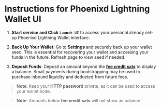 # Instructions for Phoenixd Lightning Wallet UI

1. **Start service and Click `Launch UI`** to access your personal already set-up Phoenixd Lightning Wallet interface.

2. **Back Up Your Wallet**: Go to **Settings** and securely back up your wallet seed. This is essential for recovering your wallet and accessing your funds in the future. Refresh page to view seed if needed.

3. **Deposit Funds**: Deposit an amount beyond the **[fee credit sats](https://phoenix.acinq.co/server/auto-liquidity)** to display a balance. Small payments during bootstrapping may be used to purchase inbound liquidity and deducted from future fees.


> **Note**: Keep your **HTTP password** private, as it can be used to access your wallet node.

> **Note**: Amounts below **fee credit sats** will not show as balance.



